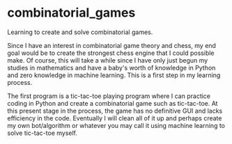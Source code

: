 # combinatorial_games
Learning to create and solve combinatorial games.

Since I have an interest in combinatorial game theory and chess, my end goal would be to create the strongest chess engine that I could possible make. Of course, this will take a while since I have only just begun my studies in mathematics and have a baby's worth of knowledge in Python and zero knowledge in machine learning. This is a first step in my learning process. 

The first program is a tic-tac-toe playing program where I can practice coding in Python and create a combinatorial game such as tic-tac-toe. At this present stage in the process, the game has no definitive GUI and lacks efficiency in the code. Eventually I will clean all of it up and perhaps create my own bot/algorithm or whatever you may call it using machine learning to solve tic-tac-toe myself.
